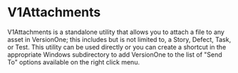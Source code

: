V1Attachments
=============

V1Attachments is a standalone utility that allows you to attach a file to any asset in VersionOne; this includes but is not limited to, a Story, Defect, Task, or Test. This utility can be used directly or you can create a shortcut in the appropriate Windows subdirectory to add VersionOne to the list of "Send To" options available on the right click menu.